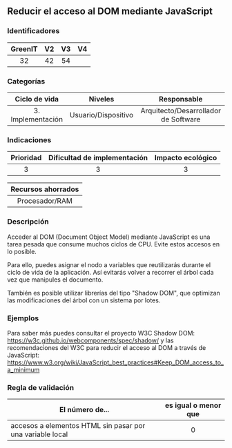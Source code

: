## Reducir el acceso al DOM mediante JavaScript

 ### Identificadores

 | GreenIT | V2 | V3 | V4 |
 |:-------:|:---:|:---:|:----:|
 | 32 | 42 | 54 | |

 ### Categorías

 | Ciclo de vida | Niveles | Responsable |
 |:-----------------:|:-----------:|:----------------------------:|
 | 3. Implementación | Usuario/Dispositivo | Arquitecto/Desarrollador de Software |

 ### Indicaciones

 | Prioridad | Dificultad de implementación | Impacto ecológico |
 |:--------:|:-------------------------:|:-----------------:|
 | 3 | 3 | 3 |

 | Recursos ahorrados |
 |:---------------------------------------------------------:|
 | Procesador/RAM |

 ### Descripción

Acceder al DOM (Document Object Model) mediante JavaScript es una tarea pesada que consume muchos ciclos de CPU. Evite estos accesos en lo posible.

Para ello, puedes asignar el nodo a variables que reutilizarás durante el ciclo de vida de la aplicación. Así evitarás volver a recorrer el árbol cada vez que manipules el documento.

También es posible utilizar librerías del tipo "Shadow DOM", que optimizan las modificaciones del árbol con un sistema por lotes.


 ### Ejemplos

 Para saber más puedes consultar el proyecto W3C Shadow DOM:
 https://w3c.github.io/webcomponents/spec/shadow/
y las recomendaciones del W3C para reducir el acceso al DOM a través de JavaScript:
 https://www.w3.org/wiki/JavaScript_best_practices#Keep_DOM_access_to_a_minimum


 ### Regla de validación

 | El número de... | es igual o menor que |
 |------------------------------------------------------------------|:------------------------:|
 | accesos a elementos HTML sin pasar por una variable local | 0 |
